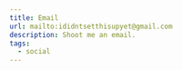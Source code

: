 ```yaml
---
title: Email
url: mailto:ididntsetthisupyet@gmail.com
description: Shoot me an email.
tags:
  - social
---
```


